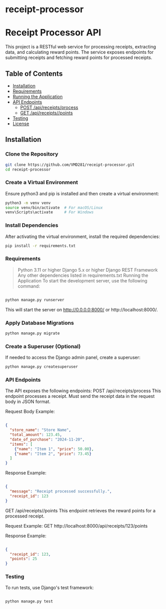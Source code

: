 # receipt-processor
# Receipt Processor API

This project is a RESTful web service for processing receipts, extracting data, and calculating reward points. The service exposes endpoints for submitting receipts and fetching reward points for processed receipts.

## Table of Contents
- [Installation](#installation)
- [Requirements](#requirements)
- [Running the Application](#running-the-application)
- [API Endpoints](#api-endpoints)
  - [POST /api/receipts/process](#post-apireceiptsprocess)
  - [GET /api/receipts/<id>/points](#get-apireceiptsidpoints)
- [Testing](#testing)
- [License](#license)

## Installation

### Clone the Repository
```bash
git clone https://github.com/VMD281/receipt-processor.git
cd receipt-processor
```
### Create a Virtual Environment
Ensure python3 and pip is installed and then create a virtual environment:

```bash
python3 -m venv venv
source venv/bin/activate  # For macOS/Linux
venv\Scripts\activate     # For Windows
```

### Install Dependencies
After activating the virtual environment, install the required dependencies:

```bash
pip install -r requirements.txt
```
### Requirements
> Python 3.11 or higher
> Django 5.x or higher
> Django REST Framework
> Any other dependencies listed in requirements.txt
> Running the Application
> To start the development server, use the following command:

```bash

python manage.py runserver
```
This will start the server on http://0.0.0.0:8000/ or http://localhost:8000/.

### Apply Database Migrations


```bash
python manage.py migrate
```
### Create a Superuser (Optional)
If needed to access the Django admin panel, create a superuser:

```bash
python manage.py createsuperuser
```
### API Endpoints
The API exposes the following endpoints:
POST /api/receipts/process
This endpoint processes a receipt. Must send the receipt data in the request body in JSON format.

Request Body Example:
```json

{
  "store_name": "Store Name",
  "total_amount": 123.45,
  "date_of_purchase": "2024-11-20",
  "items": [
    {"name": "Item 1", "price": 50.00},
    {"name": "Item 2", "price": 73.45}
  ]
}
```
Response Example:
```json

{
  "message": "Receipt processed successfully.",
  "receipt_id": 123
}
```

GET /api/receipts/<id>/points
This endpoint retrieves the reward points for a processed receipt.

Request Example:
GET http://localhost:8000/api/receipts/123/points

Response Example:
```json

{
  "receipt_id": 123,
  "points": 25
}
```
### Testing
To run tests, use Django's test framework:

```bash

python manage.py test

```

